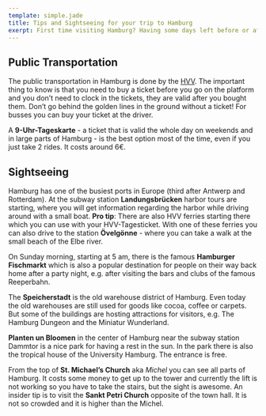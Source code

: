 ```yaml
---
template: simple.jade
title: Tips and Sightseeing for your trip to Hamburg
exerpt: First time visiting Hamburg? Having some days left before or after JSUnconf?
---
```


## Public Transportation

The public transportation in Hamburg is done by the [HVV](http://www.hvv.de/). The important thing to know is that you need to buy a ticket before you go on the platform and you don’t need to clock in the tickets, they are valid after you bought them. Don’t go behind the golden lines in the ground without a ticket! For busses you can buy your ticket at the driver.

A **9-Uhr-Tageskarte** - a ticket that is valid the whole day on weekends and in large parts of Hamburg - is the best option most of the time, even if you just take 2 rides. It costs around 6€.

## Sightseeing

Hamburg has one of the busiest ports in Europe (third after Antwerp and Rotterdam). At the subway station **Landungsbrücken** harbor tours are starting, where you will get information regarding the harbor while driving around with a small boat. **Pro tip**: There are also HVV ferries starting there which you can use with your HVV-Tagesticket. With one of these ferries you can also drive to the station **Övelgönne** - where you can take a walk at the small beach of the Elbe river.

On Sunday morning, starting at 5 am, there is the famous **Hamburger Fischmarkt** which is also a popular destination for people on their way back home after a party night, e.g. after visiting the bars and clubs of the famous Reeperbahn.

The **Speicherstadt** is the old warehouse district of Hamburg. Even today the old warehouses are still used for goods like cocoa, coffee or carpets. But some of the buildings are hosting attractions for visitors, e.g. The Hamburg Dungeon and the Miniatur Wunderland.

**Planten un Bloomen** in the center of Hamburg near the subway station Dammtor is a nice park for having a rest in the sun. In the park there is also the tropical house of the University Hamburg. The entrance is free.

From the top of **St. Michael’s Church** aka *Michel* you can see all parts of Hamburg. It costs some money to get up to the tower and currently the lift is not working so you have to take the stairs, but the sight is awesome. An insider tip is to visit the **Sankt Petri Church** opposite of the town hall. It is not so crowded and it is higher than the Michel.
